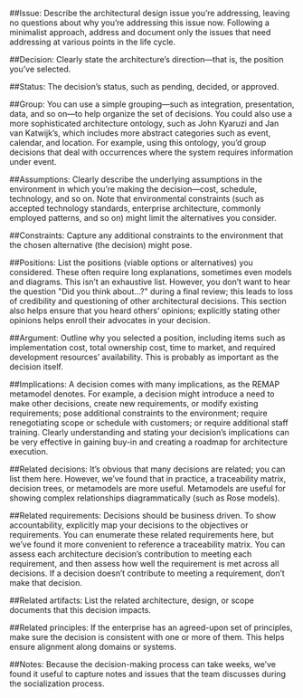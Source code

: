 ##Issue:
 Describe the architectural design issue you’re addressing, leaving no questions about why you’re addressing this issue now. Following a minimalist approach, address and document only the issues that need addressing at various points in the life cycle.

##Decision:
 Clearly state the architecture’s direction—that is, the position you’ve selected.

##Status:
 The decision’s status, such as pending, decided, or approved.

##Group:
 You can use a simple grouping—such as integration, presentation, data, and so on—to help organize the set of decisions. You could also use a more sophisticated architecture ontology, such as John Kyaruzi and Jan van Katwijk’s, which includes more abstract categories such as event, calendar, and location. For example, using this ontology, you’d group decisions that deal with occurrences where the system requires information under event.

##Assumptions:
 Clearly describe the underlying assumptions in the environment in which you’re making the decision—cost, schedule, technology, and so on. Note that environmental constraints (such as accepted technology standards, enterprise architecture, commonly employed patterns, and so on) might limit the alternatives you consider.

##Constraints:
 Capture any additional constraints to the environment that the chosen alternative (the decision) might pose.

##Positions:
 List the positions (viable options or alternatives) you considered. These often require long explanations, sometimes even models and diagrams. This isn’t an exhaustive list. However, you don’t want to hear the question "Did you think about...?" during a final review; this leads to loss of credibility and questioning of other architectural decisions. This section also helps ensure that you heard others’ opinions; explicitly stating other opinions helps enroll their advocates in your decision.

##Argument:
 Outline why you selected a position, including items such as implementation cost, total ownership cost, time to market, and required development resources’ availability. This is probably as important as the decision itself.

##Implications:
 A decision comes with many implications, as the REMAP metamodel denotes. For example, a decision might introduce a need to make other decisions, create new requirements, or modify existing requirements; pose additional constraints to the environment; require renegotiating scope or schedule with customers; or require additional staff training. Clearly understanding and stating your decision’s implications can be very effective in gaining buy-in and creating a roadmap for architecture execution.

##Related decisions:
 It’s obvious that many decisions are related; you can list them here. However, we’ve found that in practice, a traceability matrix, decision trees, or metamodels are more useful. Metamodels are useful for showing complex relationships diagrammatically (such as Rose models).

##Related requirements:
 Decisions should be business driven. To show accountability, explicitly map your decisions to the objectives or requirements. You can enumerate these related requirements here, but we’ve found it more convenient to reference a traceability matrix. You can assess each architecture decision’s contribution to meeting each requirement, and then assess how well the requirement is met across all decisions. If a decision doesn’t contribute to meeting a requirement, don’t make that decision.

##Related artifacts:
 List the related architecture, design, or scope documents that this decision impacts.

##Related principles:
 If the enterprise has an agreed-upon set of principles, make sure the decision is consistent with one or more of them. This helps ensure alignment along domains or systems.

##Notes:
 Because the decision-making process can take weeks, we’ve found it useful to capture notes and issues that the team discusses during the socialization process.